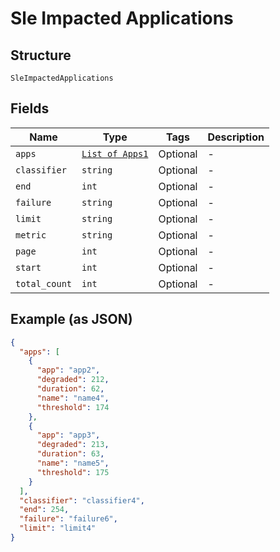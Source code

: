 
# Sle Impacted Applications

## Structure

`SleImpactedApplications`

## Fields

| Name | Type | Tags | Description |
|  --- | --- | --- | --- |
| `apps` | [`List of Apps1`](../../doc/models/apps-1.md) | Optional | - |
| `classifier` | `string` | Optional | - |
| `end` | `int` | Optional | - |
| `failure` | `string` | Optional | - |
| `limit` | `string` | Optional | - |
| `metric` | `string` | Optional | - |
| `page` | `int` | Optional | - |
| `start` | `int` | Optional | - |
| `total_count` | `int` | Optional | - |

## Example (as JSON)

```json
{
  "apps": [
    {
      "app": "app2",
      "degraded": 212,
      "duration": 62,
      "name": "name4",
      "threshold": 174
    },
    {
      "app": "app3",
      "degraded": 213,
      "duration": 63,
      "name": "name5",
      "threshold": 175
    }
  ],
  "classifier": "classifier4",
  "end": 254,
  "failure": "failure6",
  "limit": "limit4"
}
```

